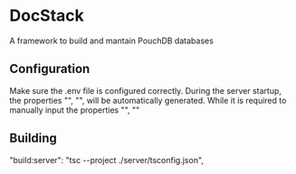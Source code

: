 # DocStack
A framework to build and mantain PouchDB databases

## Configuration
Make sure the .env file is configured correctly. During the server startup, the properties "", "", will be automatically generated.
While it is required to manually input the properties "", ""

## Building
"build:server": "tsc --project ./server/tsconfig.json",